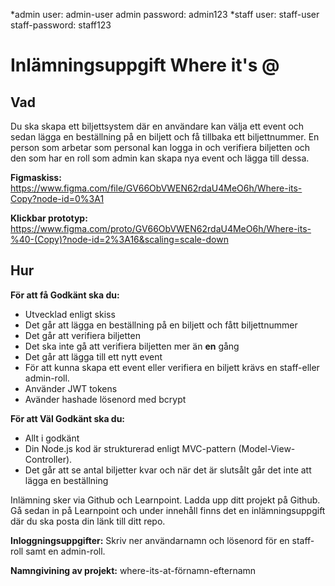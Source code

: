 *admin user: admin-user admin password: admin123
*staff user: staff-user staff-password: staff123

# Inlämningsuppgift Where it's @

## Vad

Du ska skapa ett biljettsystem där en användare kan välja ett event och sedan lägga en beställning på en biljett och få tillbaka
ett biljettnummer. En person som arbetar som personal kan logga in och verifiera biljetten och den som har en roll som admin kan skapa nya event och lägga till dessa.

**Figmaskiss:** https://www.figma.com/file/GV66ObVWEN62rdaU4MeO6h/Where-its-Copy?node-id=0%3A1

**Klickbar prototyp:** https://www.figma.com/proto/GV66ObVWEN62rdaU4MeO6h/Where-its-%40-(Copy)?node-id=2%3A16&scaling=scale-down

## Hur

**För att få Godkänt ska du:**
* Utvecklad enligt skiss
* Det går att lägga en beställning på en biljett och fått biljettnummer
* Det går att verifiera biljetten
* Det ska inte gå att verifiera biljetten mer än **en** gång
* Det går att lägga till ett nytt event
* För att kunna skapa ett event eller verifiera en biljett krävs en staff-eller admin-roll.
* Använder JWT tokens
* Avänder hashade lösenord med bcrypt

**För att Väl Godkänt ska du:**
* Allt i godkänt
* Din Node.js kod är strukturerad enligt MVC-pattern (Model-View-Controller).
* Det går att se antal biljetter kvar och när det är slutsålt går det inte att lägga en beställning

Inlämning sker via Github och Learnpoint. Ladda upp ditt projekt på Github. Gå sedan in på Learnpoint och under innehåll finns det en inlämningsuppgift där du ska posta din länk till ditt repo.

**Inloggningsuppgifter:** Skriv ner användarnamn och lösenord för en staff-roll samt en admin-roll.

**Namngivining av projekt:** where-its-at-förnamn-efternamn
